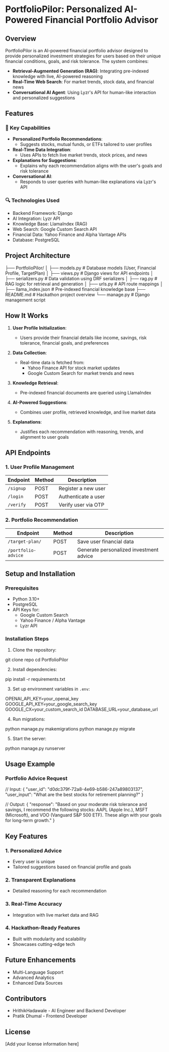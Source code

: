 # PortfolioPilor: Personalized AI-Powered Financial Portfolio Advisor

## Overview
PortfolioPilor is an AI-powered financial portfolio advisor designed to provide personalized investment strategies for users based on their unique financial conditions, goals, and risk tolerance. The system combines:

- **Retrieval-Augmented Generation (RAG)**: Integrating pre-indexed knowledge with live, AI-powered reasoning
- **Real-Time Web Search**: For market trends, stock data, and financial news
- **Conversational AI Agent**: Using Lyzr's API for human-like interaction and personalized suggestions

## Features

### 🎯 Key Capabilities
- **Personalized Portfolio Recommendations**:
    - Suggests stocks, mutual funds, or ETFs tailored to user profiles
- **Real-Time Data Integration**:
    - Uses APIs to fetch live market trends, stock prices, and news
- **Explanations for Suggestions**:
    - Explains why each recommendation aligns with the user's goals and risk tolerance
- **Conversational AI**:
    - Responds to user queries with human-like explanations via Lyzr's API

### 🔍 Technologies Used
- Backend Framework: Django
- AI Integration: Lyzr API
- Knowledge Base: LlamaIndex (RAG)
- Web Search: Google Custom Search API
- Financial Data: Yahoo Finance and Alpha Vantage APIs
- Database: PostgreSQL

## Project Architecture

├── PortfolioPilor/
│   ├── models.py        # Database models (User, Financial Profile, TargetPlan)
│   ├── views.py         # Django views for API endpoints
│   ├── serializers.py   # Data validation using DRF serializers
│   ├── rag.py          # RAG logic for retrieval and generation
│   ├── urls.py         # API route mappings
│   ├── llama_index.json # Pre-indexed financial knowledge base
├── README.md           # Hackathon project overview
└── manage.py          # Django management script


## How It Works
1. **User Profile Initialization**:
     - Users provide their financial details like income, savings, risk tolerance, financial goals, and preferences

2. **Data Collection**:
     - Real-time data is fetched from:
       - Yahoo Finance API for stock market updates
       - Google Custom Search for market trends and news

3. **Knowledge Retrieval**:
     - Pre-indexed financial documents are queried using LlamaIndex

4. **AI-Powered Suggestions**:
     - Combines user profile, retrieved knowledge, and live market data

5. **Explanations**:
     - Justifies each recommendation with reasoning, trends, and alignment to user goals

## API Endpoints

### 1. User Profile Management
| Endpoint | Method | Description |
|----------|--------|-------------|
| `/signup` | POST | Register a new user |
| `/login` | POST | Authenticate a user |
| `/verify` | POST | Verify user via OTP |

### 2. Portfolio Recommendation
| Endpoint | Method | Description |
|----------|--------|-------------|
| `/target-plan/` | POST | Save user financial data |
| `/portfolio-advice` | POST | Generate personalized investment advice |

## Setup and Installation

### Prerequisites
- Python 3.10+
- PostgreSQL
- API Keys for:
    - Google Custom Search
    - Yahoo Finance / Alpha Vantage
    - Lyzr API

### Installation Steps
1. Clone the repository:

git clone repo
cd PortfolioPilor


2. Install dependencies:

pip install -r requirements.txt


3. Set up environment variables in `.env`:

OPENAI_API_KEY=your_openai_key
GOOGLE_API_KEY=your_google_search_key
GOOGLE_CX=your_custom_search_id
DATABASE_URL=your_database_url


4. Run migrations:

python manage.py makemigrations
python manage.py migrate


5. Start the server:

python manage.py runserver


## Usage Example

### Portfolio Advice Request

// Input:
{
      "user_id": "d0dc379f-72a8-4e69-b586-247a89803137",
      "user_input": "What are the best stocks for retirement planning?"
}

// Output:
{
      "response": "Based on your moderate risk tolerance and savings, I recommend the following stocks: AAPL (Apple Inc.), MSFT (Microsoft), and VOO (Vanguard S&P 500 ETF). These align with your goals for long-term growth."
}


## Key Features

### 1. Personalized Advice
- Every user is unique
- Tailored suggestions based on financial profile and goals

### 2. Transparent Explanations
- Detailed reasoning for each recommendation

### 3. Real-Time Accuracy
- Integration with live market data and RAG

### 4. Hackathon-Ready Features
- Built with modularity and scalability
- Showcases cutting-edge tech

## Future Enhancements
- Multi-Language Support
- Advanced Analytics
- Enhanced Data Sources

## Contributors
- HrithikHadawale - AI Engineer and Backend Developer
- Pratik Dhumal - Frontend Developer

## License
[Add your license information here]
